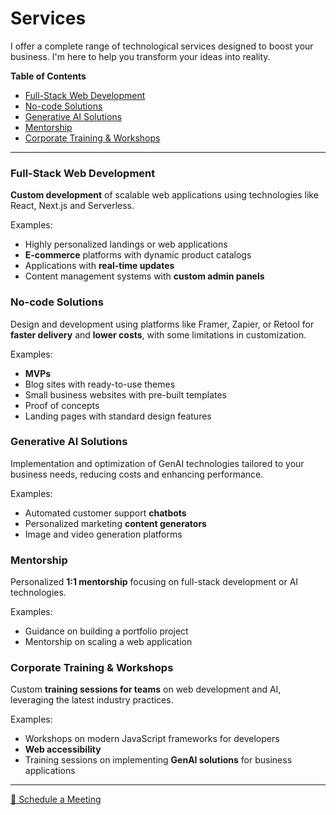 # Services

I offer a complete range of technological services designed to boost your business. I'm here to help you transform your ideas into reality.

**Table of Contents**

- [Full-Stack Web Development](#full-stack-web-development)
- [No-code Solutions](#no-code-solutions)
- [Generative AI Solutions](#generative-ai-solutions)
- [Mentorship](#mentorship)
- [Corporate Training & Workshops](#corporate-training--workshops)

--- 

### Full-Stack Web Development

**Custom development** of scalable web applications using technologies like React, Next.js and Serverless.

Examples:
- Highly personalized landings or web applications
- **E-commerce** platforms with dynamic product catalogs
- Applications with **real-time updates**
- Content management systems with **custom admin panels**

### No-code Solutions

Design and development using platforms like Framer, Zapier, or Retool for **faster delivery** and **lower costs**, with some limitations in customization.

Examples:
- **MVPs**
- Blog sites with ready-to-use themes
- Small business websites with pre-built templates
- Proof of concepts
- Landing pages with standard design features

### Generative AI Solutions

Implementation and optimization of GenAI technologies tailored to your business needs, reducing costs and enhancing performance.

Examples:
- Automated customer support **chatbots**
- Personalized marketing **content generators**
- Image and video generation platforms

### Mentorship

Personalized **1:1 mentorship** focusing on full-stack development or AI technologies.

Examples:
- Guidance on building a portfolio project
- Mentorship on scaling a web application

### Corporate Training & Workshops

Custom **training sessions for teams** on web development and AI, leveraging the latest industry practices.

Examples:
- Workshops on modern JavaScript frameworks for developers
- **Web accessibility**
- Training sessions on implementing **GenAI solutions** for business applications

---

[📅 Schedule a Meeting](https://calendly.com/emilia-cb)
